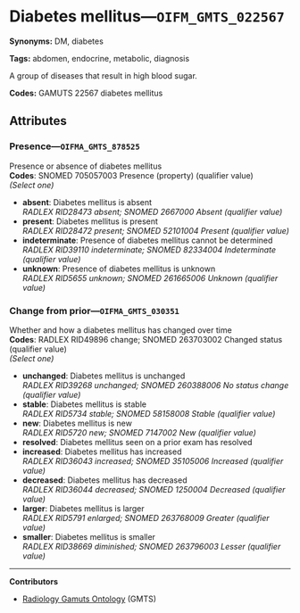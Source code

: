 # Diabetes mellitus—`OIFM_GMTS_022567`

**Synonyms:** DM, diabetes

**Tags:** abdomen, endocrine, metabolic, diagnosis

A group of diseases that result in high blood sugar.

**Codes:** GAMUTS 22567 diabetes mellitus

## Attributes

### Presence—`OIFMA_GMTS_878525`

Presence or absence of diabetes mellitus  
**Codes**: SNOMED 705057003 Presence (property) (qualifier value)  
*(Select one)*

- **absent**: Diabetes mellitus is absent  
_RADLEX RID28473 absent; SNOMED 2667000 Absent (qualifier value)_
- **present**: Diabetes mellitus is present  
_RADLEX RID28472 present; SNOMED 52101004 Present (qualifier value)_
- **indeterminate**: Presence of diabetes mellitus cannot be determined  
_RADLEX RID39110 indeterminate; SNOMED 82334004 Indeterminate (qualifier value)_
- **unknown**: Presence of diabetes mellitus is unknown  
_RADLEX RID5655 unknown; SNOMED 261665006 Unknown (qualifier value)_

### Change from prior—`OIFMA_GMTS_030351`

Whether and how a diabetes mellitus has changed over time  
**Codes**: RADLEX RID49896 change; SNOMED 263703002 Changed status (qualifier value)  
*(Select one)*

- **unchanged**: Diabetes mellitus is unchanged  
_RADLEX RID39268 unchanged; SNOMED 260388006 No status change (qualifier value)_
- **stable**: Diabetes mellitus is stable  
_RADLEX RID5734 stable; SNOMED 58158008 Stable (qualifier value)_
- **new**: Diabetes mellitus is new  
_RADLEX RID5720 new; SNOMED 7147002 New (qualifier value)_
- **resolved**: Diabetes mellitus seen on a prior exam has resolved  
- **increased**: Diabetes mellitus has increased  
_RADLEX RID36043 increased; SNOMED 35105006 Increased (qualifier value)_
- **decreased**: Diabetes mellitus has decreased  
_RADLEX RID36044 decreased; SNOMED 1250004 Decreased (qualifier value)_
- **larger**: Diabetes mellitus is larger  
_RADLEX RID5791 enlarged; SNOMED 263768009 Greater (qualifier value)_
- **smaller**: Diabetes mellitus is smaller  
_RADLEX RID38669 diminished; SNOMED 263796003 Lesser (qualifier value)_

---

**Contributors**

- [Radiology Gamuts Ontology](https://gamuts.net/) (GMTS)